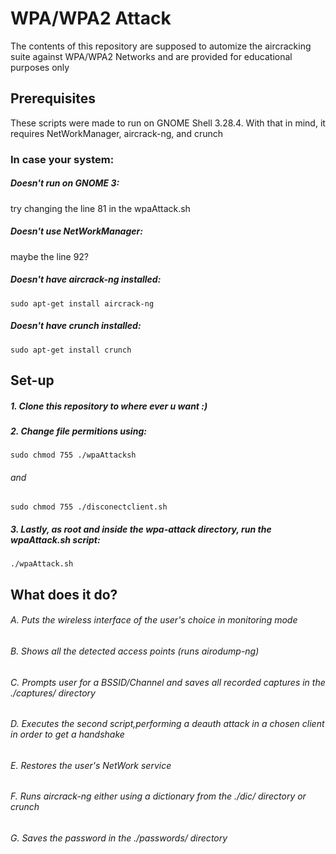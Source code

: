 # WPA/WPA2 Attack
The contents of this repository are supposed to automize the aircracking suite against WPA/WPA2 Networks and are provided for educational purposes only


## Prerequisites
These scripts were made to run on GNOME Shell 3.28.4.  With that in mind, it requires NetWorkManager, aircrack-ng, and crunch

### In case your system:
#####  Doesn't run on GNOME 3:
try changing the line 81 in the wpaAttack.sh

##### Doesn't use NetWorkManager:
maybe the line 92?

##### Doesn't have aircrack-ng installed:
```
sudo apt-get install aircrack-ng
```

##### Doesn't have crunch installed:
```
sudo apt-get install crunch
```

## Set-up
##### 1. Clone this repository to where ever u want :)
##### 2. Change file permitions using:
```
sudo chmod 755 ./wpaAttacksh
```
###### and
```
sudo chmod 755 ./disconectclient.sh
```
##### 3. Lastly, as root and inside the wpa-attack directory, run the wpaAttack.sh script:
```
./wpaAttack.sh
```

## What does it do?
###### A. Puts the wireless interface of the user's choice in monitoring mode
###### B. Shows all the detected access points (runs airodump-ng)
###### C. Prompts user for a BSSID/Channel and saves all recorded captures in the ./captures/ directory
###### D. Executes the second script,performing a deauth attack in a chosen client in order to get a handshake
###### E. Restores the user's NetWork service 
###### F. Runs aircrack-ng either using a dictionary from the ./dic/ directory or crunch
###### G. Saves the password in the ./passwords/ directory
